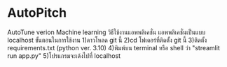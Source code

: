 # AutoPitch
AutoTune verion Machine learning 
วิธีใช้งานแอพพลิเคชั่น แอพพลิเคชั่นเป็นแบบ localhost 
ขั้นตอนในการใช้งาน
1)ดาวโหลด git นี้
2)cd โฟเดอร๋ที่ติดตั้ง git นี้
3)ติดตั้ง requirements.txt (python ver. 3.10)
4)พิมพ์บน terminal หรือ shell ว่า "streamlit run app.py"
5)โปรแกรมจะเด้งไปที่ localhost
